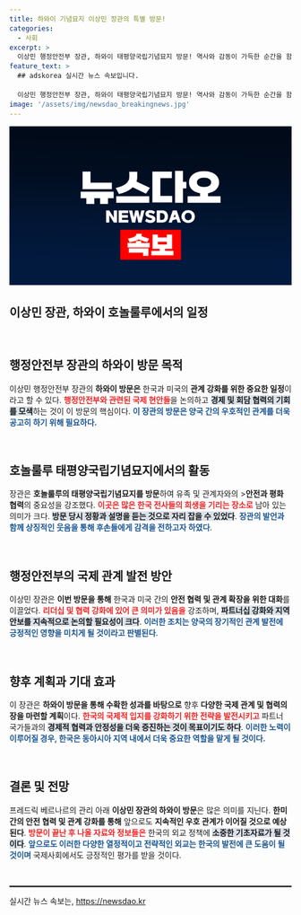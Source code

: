 ```yaml
---
title: 하와이 기념묘지 이상민 장관의 특별 방문!
categories:
  - 사회
excerpt: >
  이상민 행정안전부 장관, 하와이 태평양국립기념묘지 방문! 역사와 감동이 가득한 순간을 함께해보세요! 지금 클릭하고 자세한 내용을 확인하세요!
feature_text: >
  ## adskorea 실시간 뉴스 속보입니다.

  이상민 행정안전부 장관, 하와이 태평양국립기념묘지 방문! 역사와 감동이 가득한 순간을 함께해보세요! 지금 클릭하고 자세한 내용을 확인하세요!
image: '/assets/img/newsdao_breakingnews.jpg'
---
```


<p><img src="/assets/img/newsdao_breakingnews.jpg" alt="adskorea 속보" /></p>

<h2 data-ke-size="size26">이상민 장관, 하와이 호놀룰루에서의 일정</h2>

<p data-ke-size="size16">&nbsp;</p>

<h2>행정안전부 장관의 하와이 방문 목적</h2>

<p data-ke-size="size16">이상민 행정안전부 장관의 <b>하와이 방문은</b> 한국과 미국의 <b>관계 강화를 위한 중요한 일정</b>이라고 할 수 있다. <b><span style="color: #ee2323;">행정안전부와 관련된 국제 현안들</span></b>을 논의하고 <b><span style="background-color: #21538527;">경제 및 회담 협력의 기회를 모색</span></b>하는 것이 이 방문의 핵심이다. <b><span style="color: #1a5490;">이 장관의 방문은 양국 간의 우호적인 관계를 더욱 공고히 하기 위해 필요하다.</span></b></p>

<p data-ke-size="size16">&nbsp;</p>

<h2>호놀룰루 태평양국립기념묘지에서의 활동</h2>

<p data-ke-size="size16">장관은 <b>호놀룰루의 태평양국립기념묘지를 방문</b>하여 유족 및 관계자와의 ><b>안전과 평화 협력</b>의 중요성을 강조했다. <b><span style="color: #ee2323;">이곳은 많은 한국 전사들의 희생을 기리는 장소로</span></b> 남아 있는 의미가 크다. <b><span style="background-color: #21538527;">방문 당시 정황과 설명을 듣는 것으로 자리 잡을 수 있었다</span></b>. <b><span style="color: #1a5490;">장관의 발언과 함께 상징적인 웃음을 통해 후손들에게 감격을 전하고자 하였다</span></b>.</p>

<p data-ke-size="size16">&nbsp;</p>

<h2>행정안전부의 국제 관계 발전 방안</h2>

<p data-ke-size="size16">이상민 장관은 <b>이번 방문을 통해</b> 한국과 미국 간의 <b>안전 협력 및 관계 확장을 위한 대화</b>를 이끌었다. <b><span style="color: #ee2323;">리더십 및 협력 강화에 있어 큰 의미가 있음을</span></b> 강조하며, <b><span style="background-color: #21538527;">파트너십 강화와 지역 안보를 지속적으로 논의할 필요성이 크다</span></b>. <b><span style="color: #1a5490;">이러한 조치는 양국의 장기적인 관계 발전에 긍정적인 영향을 미치게 될 것이라고 판별된다</span></b>.</p>

<p data-ke-size="size16">&nbsp;</p>

<h2>향후 계획과 기대 효과</h2>

<p data-ke-size="size16">이 장관은 <b>하와이 방문을 통해 수확한 성과를 바탕으로</b> 향후 <b>다양한 국제 관계 및 협력의 장을 마련할 계획</b>이다. <b><span style="color: #ee2323;">한국의 국제적 입지를 강화하기 위한 전략을 발전시키고</span></b> 파트너 국가들과의 <b><span style="background-color: #21538527;">경제적 협력과 안정성을 더욱 증진하는 것이 목표이기도 하다</span></b>. <b><span style="color: #1a5490;">이러한 노력이 이루어질 경우, 한국은 동아시아 지역 내에서 더욱 중요한 역할을 맡게 될 것이다.</span></b></p>

<p data-ke-size="size16">&nbsp;</p>

<h2>결론 및 전망</h2>

<p data-ke-size="size16">프레드릭 베르나르의 관리 아래 <b>이상민 장관의 하와이 방문</b>은 많은 의미를 지닌다. <b>한미 간의 안전 협력 및 관계 강화를 통해</b> 앞으로도 <b>지속적인 우호 관계가 이어질 것으로 예상된다</b>. <b><span style="color: #ee2323;">방문이 끝난 후 나올 자료와 정보들은</span></b> 한국의 외교 정책에 <b><span style="background-color: #21538527;">소중한 기초자료가 될 것이다</span></b>. <b><span style="color: #1a5490;">앞으로도 이러한 다양한 열정적이고 전략적인 외교는 한국의 발전에 큰 도움이 될 것이며</span></b> 국제사회에서도 긍정적인 평가를 받을 것이다.</p> 

<p data-ke-size="size16">&nbsp;</p>

<hr style="border: 1px solid #4c4c4c;"/>
실시간 뉴스 속보는, <a href="https://newsdao.kr" rel="dofollow">https://newsdao.kr</a>


